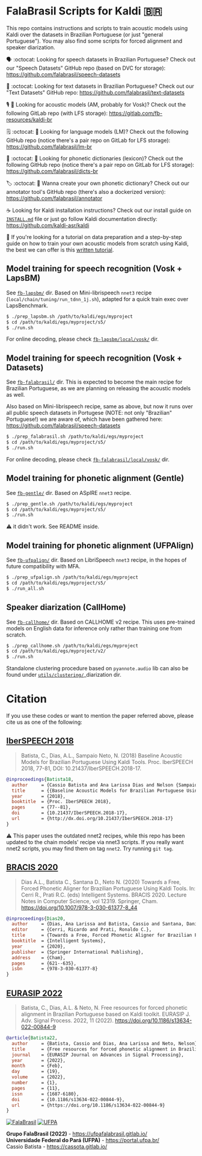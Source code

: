 # FalaBrasil Scripts for Kaldi :brazil:

This repo contains instructions and scripts to train acoustic models using
Kaldi over the datasets in Brazilian Portuguese (or just "general Portuguese").
You may also find some scripts for forced alignment and speaker diarization.

:speaking_head: :octocat: Looking for speech datasets in Brazilian Portuguese?
Check out our "Speech Datasets" GitHub repo (based on DVC for storage):
https://github.com/falabrasil/speech-datasets

:memo: :octocat: Looking for text datasets in Brazilian Portuguese?
Check out our "Text Datasets" GitHub repo:
https://github.com/falabrasil/text-datasets

:studio_microphone: :fox_face: Looking for acoustic models (AM, probably for Vosk)? 
Check out the following GitLab repo (with LFS storage):
https://gitlab.com/fb-resources/kaldi-br

:spiral_notepad: :octocat: :fox_face: Looking for language models (LM)? 
Check out the following GitHub repo 
(notice there's a pair repo on GitLab for LFS storage):
https://github.com/falabrasil/lm-br

:newspaper: :octocat: :fox_face: Looking for phonetic dictionaries (lexicon)? 
Check out the following GitHub repo 
(notice there's a pair repo on GitLab for LFS storage):
https://github.com/falabrasil/dicts-br

:label: :octocat: :whale: Wanna create your own phonetic dictionary?
Check out our annotator tool's GitHub repo (there's also a dockerized version):
https://github.com/falabrasil/annotator

:coffee: Looking for Kaldi installation instructions? Check out our install
guide on [`INSTALL.md`](INSTALL.md) file or just go follow Kaldi documentation 
directly: https://github.com/kaldi-asr/kaldi

:footprints: If you're looking for a tutorial on data preparation and a
step-by-step guide on how to train your own acoustic models from scratch using
Kaldi, the best we can offer is this [written tutorial](TUTORIAL.md).


## Model training for speech recognition (Vosk + LapsBM)

See [`fb-lapsbm/`](./fb-lapsbm) dir.
Based on Mini-librispeech `nnet3` recipe (`local/chain/tuning/run_tdnn_1j.sh`),
adapted for a quick train exec over LapsBenchmark.

```bash
$ ./prep_lapsbm.sh /path/to/kaldi/egs/myproject
$ cd /path/to/kaldi/egs/myproject/s5/
$ ./run.sh
```

For online decoding, please check
[`fb-lapsbm/local/vosk/`](./fb-lapsbm/local/vosk) dir.


## Model training for speech recognition (Vosk + Datasets)

See [`fb-falabrasil/`](./fb-falabrasil) dir.
This is expected to become the main recipe for Brazilian Portuguese, as we are
planning on releasing the acoustic models as well.

Also based on Mini-librispeech recipe, same as above, but now it runs over all
public speech datasets in Portugese (NOTE: not only "Brazilian" Portuguese!) we
are aware of, which have been gathered here:
https://github.com/falabrasil/speech-datasets

```bash
$ ./prep_falabrasil.sh /path/to/kaldi/egs/myproject
$ cd /path/to/kaldi/egs/myproject/s5/
$ ./run.sh
```

For online decoding, please check
[`fb-falabrasil/local/vosk/`](./fb-falabrasil/local/vosk) dir.


## Model training for phonetic alignment (Gentle)

See [`fb-gentle/`](./fb-gentle) dir.
Based on ASpIRE `nnet3` recipe.

```bash
$ ./prep_gentle.sh /path/to/kaldi/egs/myproject
$ cd /path/to/kaldi/egs/myproject/s5/
$ ./run.sh
```

:warning: it didn't work. See README inside.

## Model training for phonetic alignment (UFPAlign)

See [`fb-ufpalign/`](./fb-ufpalign) dir.
Based on LibriSpeech `nnet3` recipe, in the hopes of future compatibility with
MFA.

```bash
$ ./prep_ufpalign.sh /path/to/kaldi/egs/myproject
$ cd /path/to/kaldi/egs/myproject/s5/
$ ./run_all.sh
```

## Speaker diarization (CallHome)

See [`fb-callhome/`](./fb-callhome) dir.
Based on CALLHOME v2 recipe. This uses pre-trained models on English data for
inference only rather than training one from scratch.

```bash
$ ./prep_callhome.sh /path/to/kaldi/egs/myproject
$ cd /path/to/kaldi/egs/myproject/v2/
$ ./run.sh
```

Standalone clustering procedure based on `pyannote.audio` lib can also be
found under [`utils/clustering/`](utils/clustering)_diarization dir.


# Citation

If you use these codes or want to mention the paper referred above, please cite 
us as one of the following: 

## [IberSPEECH 2018](https://www.isca-speech.org/archive/iberspeech_2018/batista18_iberspeech.html)

> Batista, C., Dias, A.L., Sampaio Neto, N. (2018) Baseline Acoustic Models for
> Brazilian Portuguese Using Kaldi Tools. Proc. IberSPEECH 2018, 77-81, DOI:
> 10.21437/IberSPEECH.2018-17.

```bibtex
@inproceedings{Batista18,
  author     = {Cassio Batista and Ana Larissa Dias and Nelson {Sampaio Neto}},
  title      = {{Baseline Acoustic Models for Brazilian Portuguese Using Kaldi Tools}},
  year       = {2018},
  booktitle  = {Proc. IberSPEECH 2018},
  pages      = {77--81},
  doi        = {10.21437/IberSPEECH.2018-17},
  url        = {http://dx.doi.org/10.21437/IberSPEECH.2018-17}
}
```

:warning: This paper uses the outdated nnet2 recipes, while this repo has been
updated to the chain models' recipe via nnet3 scripts. If you really want nnet2
scripts, you may find them on tag `nnet2`. Try running `git tag`.

## [BRACIS 2020](https://link.springer.com/chapter/10.1007/978-3-030-61377-8_44)

> Dias A.L., Batista C., Santana D., Neto N. (2020)
> Towards a Free, Forced Phonetic Aligner for Brazilian Portuguese Using Kaldi Tools.
> In: Cerri R., Prati R.C. (eds) Intelligent Systems. BRACIS 2020. 
> Lecture Notes in Computer Science, vol 12319. Springer, Cham.
> https://doi.org/10.1007/978-3-030-61377-8_44

```bibtex
@inproceedings{Dias20,
  author     = {Dias, Ana Larissa and Batista, Cassio and Santana, Daniel and Neto, Nelson},
  editor     = {Cerri, Ricardo and Prati, Ronaldo C.},
  title      = {Towards a Free, Forced Phonetic Aligner for Brazilian Portuguese Using Kaldi Tools},
  booktitle  = {Intelligent Systems},
  year       = {2020},
  publisher  = {Springer International Publishing},
  address    = {Cham},
  pages      = {621--635},
  isbn       = {978-3-030-61377-8}
}
```

## [EURASIP 2022](https://asp-eurasipjournals.springeropen.com/articles/10.1186/s13634-022-00844-9)

> Batista, C., Dias, A.L. & Neto, N.
> Free resources for forced phonetic alignment in Brazilian Portuguese based on Kaldi toolkit.
> EURASIP J. Adv. Signal Process. 2022, 11 (2022).
> https://doi.org/10.1186/s13634-022-00844-9

```bibtex
@article{Batista22,
  author     = {Batista, Cassio and Dias, Ana Larissa and Neto, Nelson},
  title      = {Free resources for forced phonetic alignment in Brazilian Portuguese based on Kaldi toolkit},
  journal    = {EURASIP Journal on Advances in Signal Processing},
  year       = {2022},
  month      = {Feb},
  day        = {19},
  volume     = {2022},
  number     = {1},
  pages      = {11},
  issn       = {1687-6180},
  doi        = {10.1186/s13634-022-00844-9},
  url        = {https://doi.org/10.1186/s13634-022-00844-9}
}
```


[![FalaBrasil](https://gitlab.com/falabrasil/avatars/-/raw/main/logo_fb_git_footer.png)](https://ufpafalabrasil.gitlab.io/ "Visite o site do Grupo FalaBrasil") [![UFPA](https://gitlab.com/falabrasil/avatars/-/raw/main/logo_ufpa_git_footer.png)](https://portal.ufpa.br/ "Visite o site da UFPA")

__Grupo FalaBrasil (2022)__ - https://ufpafalabrasil.gitlab.io/      
__Universidade Federal do Pará (UFPA)__ - https://portal.ufpa.br/     
Cassio Batista - https://cassota.gitlab.io/    
